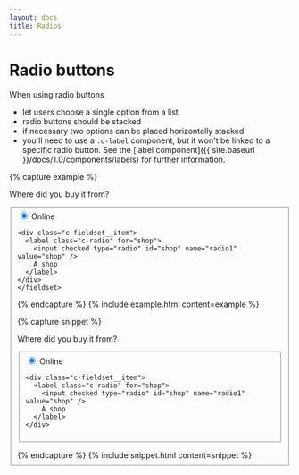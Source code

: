```yaml
---
layout: docs
title: Radios
---
```


# Radio buttons

When using radio buttons

- let users choose a single option from a list
- radio buttons should be stacked
- if necessary two options can be placed horizontally stacked
- you'll need to use a `.c-label` component, but it won't be linked to a specific radio button. See the [label component]({{ site.baseurl }}/docs/1.0/components/labels) for further information.

{% capture example %}
<form>
	<p class="c-label">Where did you buy it from?</p>
	<fieldset class="c-fieldset">
    <div class="c-fieldset__item">
  	  <label class="c-radio" for="internet">
  	    <input checked type="radio" id="internet" name="radio1" value="internet" />
  	    Online
  	  </label>
    </div>

    <div class="c-fieldset__item">
  	  <label class="c-radio" for="shop">
  	    <input checked type="radio" id="shop" name="radio1" value="shop" />
  	    A shop
  	  </label>
    </div>
	</fieldset>
</form>
{% endcapture %}
{% include example.html content=example %}

{% capture snippet %}
<form>
  <p class="c-label">Where did you buy it from?</p>
  <fieldset class="c-fieldset">
    <div class="c-fieldset__item">
      <label class="c-radio" for="internet">
        <input checked type="radio" id="internet" name="radio1" value="internet" />
        Online
      </label>
    </div>

    <div class="c-fieldset__item">
      <label class="c-radio" for="shop">
        <input checked type="radio" id="shop" name="radio1" value="shop" />
        A shop
      </label>
    </div>
  </fieldset>
</form>
{% endcapture %}
{% include snippet.html content=snippet %}
